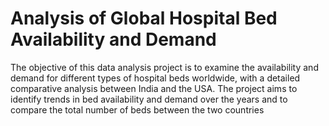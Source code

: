 
# Analysis of Global Hospital Bed Availability and Demand

The objective of this data analysis project is to examine the availability and demand for different types of hospital beds worldwide, with a detailed comparative analysis between India and the USA. The project aims to identify trends in bed availability and demand over the years and to compare the total number of beds between the two countries
